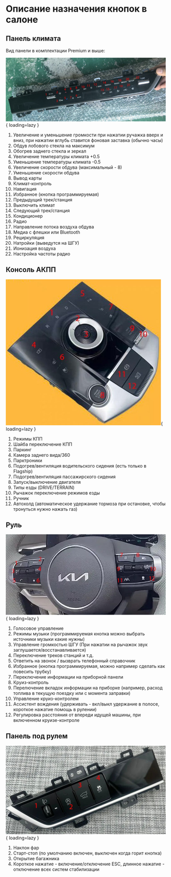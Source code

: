 # Описание назначения кнопок в салоне
## Панель климата
Вид панели в комплектации Premium и выше:

![Image title](../images/climat_panel.jpg){ loading=lazy }

1.  Увеличение и уменьшение громкости  при нажатии ручажка вверх и вниз, при нажатии вглубь ставится фоновая заставка (обычно часы)
2. Обдув лобового стекла на максимум
3. Обогрев заднего стекла и зеркал
4. Увеличение температуры климата +0.5
5. Уменьшение температуры климата -0.5
6. Увеличение скорости обдува (максимальный - 8)
7. Уменьшение скорости обдува
8. Вывод карты
9. Климат-контроль
10.  Навигация
11. Избранное (кнопка программируемая)
12. Предыдущий трек/станция
13. Выключить климат
14. Следующий трек/станция
15. Кондиционер
16. Радио
17. Направление потока воздуха обдува
18. Медиа с флешки или Bluetooth
19. Рециркуляция
20. Натройки (выведутся на ШГУ)
21. Ионизация воздуха
22. Настройка частоты радио

## Консоль АКПП

![Image title](../images/akpp_panel.jpg){ loading=lazy }

1. Режимы КПП 
2. Шайба переключение КПП
3. Паркинг
4. Камера заднего вида/360
5. Парктроники
6. Подогрев/вентиляция водительского сидения (есть только в Flagship)
7. Подогрев/вентиляция пассажирского сидения
8. Запуск/выключение двигателя
9. Типы езды (DRIVE/TERRAIN)
10. Рычажок переключение режимов езды
11. Ручник
12. Автохолд (автоматическое удержание тормоза при остановке, чтобы тронуться нужно нажать газ)

## Руль

![Image title](../images/wheel.jpg){ loading=lazy }

1. Голосовое управление
2. Режимы музыки (программируемая кнопка можно выбрать источники музыки какие нужны)
3. Управление громкостью ШГУ (При нажатии на рычажок звук заглушается/восстанавливается)
4. Переключение треков станций и т.д.
5. Ответить на звонок / вызврать телефонный справочник
6. Избранное (кнопка программируемая, можно например сделать как повесить трубку)
7. Переключение информации на приборной панели
8. Круиз-контроль
9. Перелючение вкладок информации на приборке (например, расход топлива в текущую поездку или с момента заправки)
10. Управление круиз-контролем 
11. Ассистент вождения (удерживать -  вкл/выкл удержание в полосе, короткое нажатие помощь в рулении)
12. Регулировка расстояния от впереди идущей машины, при включенном круизе-контроле

## Панель под рулем

![Image title](../images/glass_panel.jpg){ loading=lazy }

1. Наклон фар
2. Старт-стоп (по умолчанию включен, выключен когда горит кнопка)
3. Открытие багажника
4. Короткое нажатие - включение/отключение ESC, длинное нажатие - отключение всех систем стабилизации